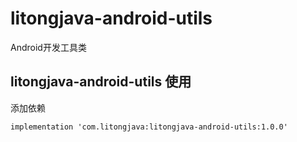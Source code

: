# litongjava-android-utils
Android开发工具类

## litongjava-android-utils 使用
添加依赖
```
implementation 'com.litongjava:litongjava-android-utils:1.0.0'
```
